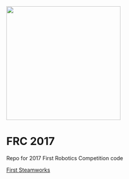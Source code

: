 <img src="https://www.sites.google.com/site/bertucciland3/_/rsrc/1440171794791/home/LASALogo.GIF" width="300">

# FRC 2017

Repo for 2017 First Robotics Competition code

[First Steamworks](https://en.wikipedia.org/wiki/FIRST_Steamworks)
